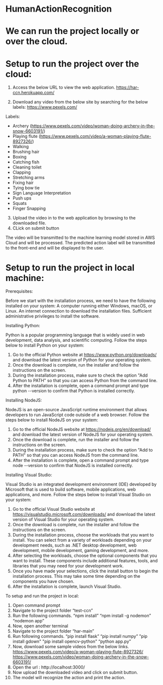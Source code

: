 # HumanActionRecognition

# We can run the project locally or over the cloud. 

# Setup to run the project over the cloud:
1. Access the below URL to view the web application.
	https://har-ccn.herokuapp.com/

2. Download any video from the below site by searching for the below labels:
	https://www.pexels.com/

Labels:
- Archery (https://www.pexels.com/video/woman-doing-archery-in-the-snow-6603191/)
- Playing flute (https://www.pexels.com/video/a-woman-playing-flute-8927326/)
- Walking
- Brushing hair
- Boxing
- Catching fish
- Cleaning toilet
- Clapping
- Stretching arms
- Fixing hair
- Tying bow tie
- Sign Language Interpretation
- Push ups
- Squats
- Finger Snapping

3. Upload the video in to the web application by browsing to the downloaded file.
4. CLick on submit button

The video will be transmitted to the machine learning model stored in AWS Cloud and will be processed.
The predicted action label will be transmitted to the front-end and will be displayed to the user.



# Setup to run the project in local machine:


Prerequisites:

Before we start with the installation process, we need to have the following installed on your system:
	A computer running either Windows, macOS, or Linux.
	An internet connection to download the installation files.
	Sufficient administrative privileges to install the software.

Installing Python:

Python is a popular programming language that is widely used in web development, data analysis, and scientific computing. Follow the steps below to install Python on your system:
1. Go to the official Python website at https://www.python.org/downloads/ and download the latest version of Python for your operating system.
2. Once the download is complete, run the installer and follow the instructions on the screen.
3. During the installation process, make sure to check the option "Add Python to PATH" so that you can access Python from the command line.
4. After the installation is complete, open a command prompt and type python --version to confirm that Python is installed correctly.

Installing NodeJS:

NodeJS is an open-source JavaScript runtime environment that allows developers to run JavaScript code outside of a web browser. Follow the steps below to install NodeJS on your system:
1. Go to the official NodeJS website at https://nodejs.org/en/download/ and download the latest version of NodeJS for your operating system.
2. Once the download is complete, run the installer and follow the instructions on the screen.
3. During the installation process, make sure to check the option "Add to PATH" so that you can access NodeJS from the command line.
4. After the installation is complete, open a command prompt and type node --version to confirm that NodeJS is installed correctly.

Installing Visual Studio:

Visual Studio is an integrated development environment (IDE) developed by Microsoft that is used to build software, mobile applications, web applications, and more. Follow the steps below to install Visual Studio on your system:

1. Go to the official Visual Studio website at https://visualstudio.microsoft.com/downloads/ and download the latest version of Visual Studio for your operating system.
2. Once the download is complete, run the installer and follow the instructions on the screen.
3. During the installation process, choose the workloads that you want to install. You can select from a variety of workloads depending on your development needs, such as .NET desktop development, web development, mobile development, gaming development, and more.
4. After selecting the workloads, choose the optional components that you want to install. These components include additional features, tools, and libraries that you may need for your development work.
5. Once you have made your selections, click the install button to begin the installation process. This may take some time depending on the components you have chosen.
6. After the installation is complete, launch Visual Studio. 

To setup and run the project in local:

1.	Open command prompt
2.	Navigate to the project folder “test-ccn”
3.	Run the following commands. 
		“npm install”
		“npm install -g nodemon”
		“nodemon app”
4.	Now, open another terminal 
5.	Navigate to the project folder “har-main”
6.	Run following commands.
		“pip install flask”
		“pip install numpy”
		"pip install gdown"
		"pip install opencv-python"
		“python app.py”
7.	Now, download some sample videos from the below links.
	https://www.pexels.com/video/a-woman-playing-flute-8927326/
	https://www.pexels.com/video/woman-doing-archery-in-the-snow-6603191/
8.	Open the url : http://localhost:3000/
9.	Now upload the downloaded video and click on submit button. 
10.	The model will recognize the action and print the action. 
